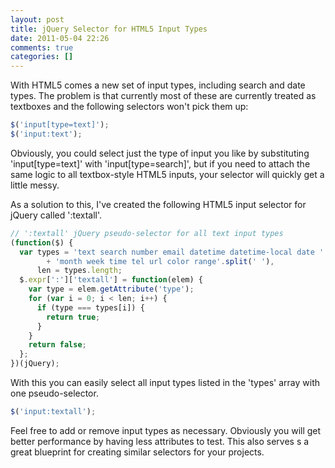 ```yaml
---
layout: post
title: jQuery Selector for HTML5 Input Types
date: 2011-05-04 22:26
comments: true
categories: []
---
```

With HTML5 comes a new set of input types, including search and date types. The problem is that currently most of these are currently treated as textboxes and the following selectors won't pick them up:

``` js
$('input[type=text]');
$('input:text');
```

Obviously, you could select just the type of input you like by substituting 'input[type=text]' with 'input[type=search]', but if you need to attach the same logic to all textbox-style HTML5 inputs, your selector will quickly get a little messy.

As a solution to this, I've created the following HTML5 input selector for jQuery called ':textall'.

``` js
// ':textall' jQuery pseudo-selector for all text input types
(function($) {
  var types = 'text search number email datetime datetime-local date '
        + 'month week time tel url color range'.split(' '),
      len = types.length;
  $.expr[':']['textall'] = function(elem) {
    var type = elem.getAttribute('type');
    for (var i = 0; i < len; i++) {
      if (type === types[i]) {
        return true;
      }   
    }
    return false;
  };
})(jQuery);
```

With this you can easily select all input types listed in the 'types' array with one pseudo-selector.

``` js
$('input:textall');
```

Feel free to add or remove input types as necessary. Obviously you will get better performance by having less attributes to test. This also serves s a great blueprint for creating similar selectors for your projects.
